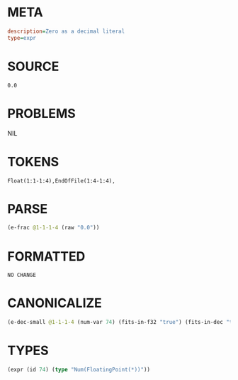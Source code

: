 # META
~~~ini
description=Zero as a decimal literal
type=expr
~~~
# SOURCE
~~~roc
0.0
~~~
# PROBLEMS
NIL
# TOKENS
~~~zig
Float(1:1-1:4),EndOfFile(1:4-1:4),
~~~
# PARSE
~~~clojure
(e-frac @1-1-1-4 (raw "0.0"))
~~~
# FORMATTED
~~~roc
NO CHANGE
~~~
# CANONICALIZE
~~~clojure
(e-dec-small @1-1-1-4 (num-var 74) (fits-in-f32 "true") (fits-in-dec "true") (numerator "0") (denominator-power-of-ten "1") (value "0.0") (id 74))
~~~
# TYPES
~~~clojure
(expr (id 74) (type "Num(FloatingPoint(*))"))
~~~